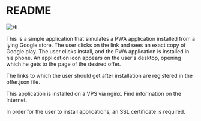 # README #

![Hi](https://ouch-cdn2.icons8.com/4ajlypa6QNWsDStrWoAcHKEdZp8MjmU9G8-T1Cqep9E/rs:fit:256:362/czM6Ly9pY29uczgu/b3VjaC1wcm9kLmFz/c2V0cy9zdmcvMTI5/LzNkZmIzZjAyLWNi/M2YtNDZkZS1iNWM2/LWViZDY0MzY5NDU0/Ni5zdmc.png)

This is a simple application that simulates a PWA application installed from a lying Google store. The user clicks on the link and sees an exact copy of Google play. The user clicks install, and the PWA application is installed in his phone. An application icon appears on the user's desktop, opening which he gets to the page of the desired offer.

The links to which the user should get after installation are registered in the offer.json file.

This application is installed on a VPS via nginx. Find information on the Internet.

In order for the user to install applications, an SSL certificate is required.
